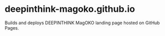 # deepinthink-magoko.github.io
Builds and deploys DEEPINTHINK MagOKO landing page hosted on GitHub Pages.
